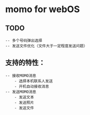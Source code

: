 momo for webOS
===

TODO
---
	-- 多个号码弹出选择
	-- 发送文件优化（文件大于一定程度发送问题）

支持的特性：
---
	-- 接收MOMO消息
		- 选择本机联系人发送
		- 开机自动接收消息
	-- 发送MOMO消息
		- 发送文本
		- 发送照片
		- 发送文件
